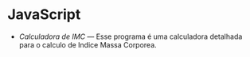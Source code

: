 # JavaScript
 
- *Calculadora de IMC* — Esse programa é uma calculadora detalhada para o calculo de Indice Massa Corporea.  
